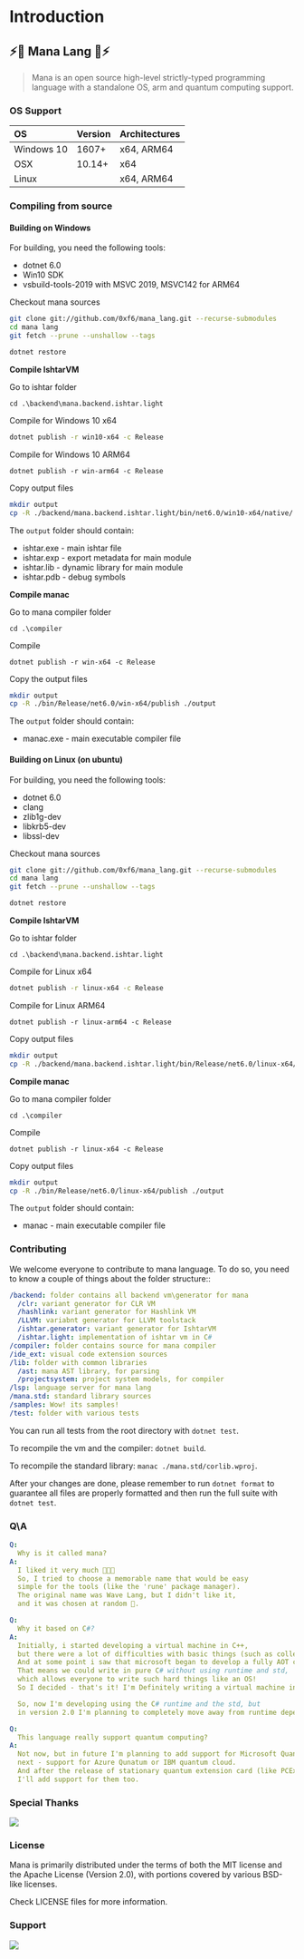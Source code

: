 # Introduction

##                                         ⚡️🔮 Mana Lang 🔮⚡️

> Mana is an open source high-level strictly-typed programming language with a standalone OS, arm and quantum computing support.

### OS Support

| OS | Version | Architectures |
| :--- | :--- | :--- |
| Windows 10 | 1607+ | x64, ARM64 |
| OSX | 10.14+ | x64 |
| Linux |  | x64, ARM64 |

### Compiling from source

#### Building on Windows

For building, you need the following tools:

* dotnet 6.0
* Win10 SDK
* vsbuild-tools-2019 with MSVC 2019, MSVC142 for ARM64

Checkout mana sources

```bash
git clone git://github.com/0xf6/mana_lang.git --recurse-submodules
cd mana lang
git fetch --prune --unshallow --tags

dotnet restore
```

**Compile IshtarVM**

Go to ishtar folder

```text
cd .\backend\mana.backend.ishtar.light
```

Compile for Windows 10 x64

```bash
dotnet publish -r win10-x64 -c Release
```

Compile for Windows 10 ARM64

```text
dotnet publish -r win-arm64 -c Release
```

Copy output files

```bash
mkdir output
cp -R ./backend/mana.backend.ishtar.light/bin/net6.0/win10-x64/native/ ./output
```

The `output` folder should contain:

* ishtar.exe - main ishtar file
* ishtar.exp - export metadata for main module
* ishtar.lib - dynamic library for main module
* ishtar.pdb - debug symbols

**Compile manac**

Go to mana compiler folder

```text
cd .\compiler
```

Compile

```text
dotnet publish -r win-x64 -c Release
```

Copy the output files

```bash
mkdir output
cp -R ./bin/Release/net6.0/win-x64/publish ./output
```

The `output` folder should contain:

* manac.exe - main executable compiler file

#### Building on Linux \(on ubuntu\)

For building, you need the following tools:

* dotnet 6.0
* clang
* zlib1g-dev
* libkrb5-dev
* libssl-dev

Checkout mana sources

```bash
git clone git://github.com/0xf6/mana_lang.git --recurse-submodules
cd mana lang
git fetch --prune --unshallow --tags

dotnet restore
```

**Compile IshtarVM**

Go to ishtar folder

```text
cd .\backend\mana.backend.ishtar.light
```

Compile for Linux x64

```bash
dotnet publish -r linux-x64 -c Release
```

Compile for Linux ARM64

```text
dotnet publish -r linux-arm64 -c Release
```

Copy output files

```bash
mkdir output
cp -R ./backend/mana.backend.ishtar.light/bin/Release/net6.0/linux-x64/native ./output
```

**Compile manac**

Go to mana compiler folder

```text
cd .\compiler
```

Compile

```text
dotnet publish -r linux-x64 -c Release
```

Copy output files

```bash
mkdir output
cp -R ./bin/Release/net6.0/linux-x64/publish ./output
```

The `output` folder should contain:

* manac - main executable compiler file

### Contributing

We welcome everyone to contribute to mana language. To do so, you need to know a couple of things about the folder structure::

```yaml
/backend: folder contains all backend vm\generator for mana
  /clr: variant generator for CLR VM
  /hashlink: variant generator for Hashlink VM
  /LLVM: variabnt generator for LLVM toolstack
  /ishtar.generator: variant generator for IshtarVM
  /ishtar.light: implementation of ishtar vm in C#
/compiler: folder contains source for mana compiler
/ide_ext: visual code extension sources
/lib: folder with common libraries
  /ast: mana AST library, for parsing
  /projectsystem: project system models, for compiler
/lsp: language server for mana lang
/mana.std: standard library sources
/samples: Wow! its samples!
/test: folder with various tests
```

You can run all tests from the root directory with `dotnet test`.

To recompile the vm and the compiler: `dotnet build`.

To recompile the standard library: `manac ./mana.std/corlib.wproj`.

After your changes are done, please remember to run `dotnet format` to guarantee all files are properly formatted and then run the full suite with `dotnet test`.

### Q\A

```yaml
Q:
  Why is it called mana?
A:
  I liked it very much 🗿🗿🗿
  So, I tried to choose a memorable name that would be easy
  simple for the tools (like the 'rune' package manager).
  The original name was Wave Lang, but I didn't like it, 
  and it was chosen at random 🙂.

Q:
  Why it based on C#?
A:
  Initially, i started developing a virtual machine in C++,
  but there were a lot of difficulties with basic things (such as collections, text formatting, etc.)
  And at some point i saw that microsoft began to develop a fully AOT compiler for dotnet.
  That means we could write in pure C# without using runtime and std, 
  which allows everyone to write such hard things like an OS!
  So I decided - that's it! I'm Definitely writing a virtual machine in C#!

  So, now I'm developing using the C# runtime and the std, but 
  in version 2.0 I'm planning to completely move away from runtime dependencies.

Q:
  This language really support quantum computing?
A:
  Not now, but in future I'm planning to add support for Microsoft Quantum Simulator, 
  next - support for Azure Qunatum or IBM quantum cloud.
  And after the release of stationary quantum extension card (like PCEx128 😃), 
  I'll add support for them too.
```

### Special Thanks

 [![](https://raw.githubusercontent.com/0xF6/mana_lang/master/.github/images/jetbrains-variant-3.png)](https://www.jetbrains.com/?from=mana_lang)

### License

Mana is primarily distributed under the terms of both the MIT license and the Apache License \(Version 2.0\), with portions covered by various BSD-like licenses.

Check LICENSE files for more information.

### Support

 [![](https://www.ko-fi.com/img/githubbutton_sm.svg)](https://ko-fi.com/P5P7YFY5)

